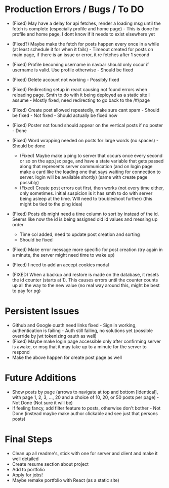 # Production Errors / Bugs / To DO

- (Fixed) May have a delay for api fetches, render a loading msg until the fetch is complete (especially profile and home page) - This is done for profile and home page, I dont know if it needs to exist elsewhere yet
- (Fixed?) Maybe make the fetch for posts happen every once in a while (at least schedule it for when it fails) - Timeout created for posts on main page, if there is an issue or error, it re fetches after 1 second
- (Fixed) Profile becoming username in navbar should only occur if username is valid. Use profile otherwise - Should be fixed
- (Fixed) Delete account not working - Possibly fixed
- (Fixed) Redirecting setup in react causing not found errors when reloading page. Smth to do with it being deployed as a static site I assume - Mostly fixed, need redirecting to go back to the /#/page
- (Fixed) Create post allowed repeatedly, make sure cant spam - Should be fixed - Not fixed - Should actually be fixed now
- (Fixed) Poster not found should appear on the vertical posts if no poster - Done
- (Fixed) Word wrapping needed on posts for large words (no spaces) - Should be done

  - (Fixed) Maybe make a ping to server that occurs once every second or so on the app.jsx page, and have a state variable that gets passed along that represents server communication (and on login page make a card like the loading one that says waiting for connection to server. login will be available shortly) (same with create page possibly)
  - (Fixed) Create post errors out first, then works (not every time either, only sometimes. initial suspicion is it has smth to do with server being asleep at the time. WIll need to troubleshoot further) (this might be tied to the ping idea)

- (Fixed) Posts db might need a time column to sort by instead of the id. Seems like now the id is being assigned old id values and messing up order

  - Time col added, need to update post creation and sorting
  - Should be fixed

- (Fixed) Make error message more specific for post creation (try again in a minute, the server might need time to wake up)
- (Fixed) I need to add an accept cookies modal
- (FIXED) When a backup and restore is made on the database, it resets the id counter (starts at 1). This causes errors until the counter counts up all the way to the new value (no real way around this, might be best to pay for pg)

# Persistent Issues

- Github and Google ouath need links fixed - Sign in working, authentication is failing - Auth still failing, no solutions yet (possible override by jwt tokenizing oauth as well)
- (Fixed) Maybe make login page accessible only after confirming server is awake, or msg that it may take up to a minute for the server to respond
- Make the above happen for create post page as well

# Future Additions

- Show posts by page (arrows to navigate at top and bottom [identical], with page 1, 2, 3, ..., 20 and a choice of 10, 20, or 50 posts per page) - Not Done (Not sure it will be)
- If feeling fancy, add filter feature to posts, otherwise don't bother - Not Done (instead maybe make author clickable and see just that persons posts)

# Final Steps

- Clean up all readme's, stick with one for server and client and make it well detailed
- Create resume section about project
- Add to portfolio
- Apply for jobs!
- Maybe remake portfolio with React (as a static site)
